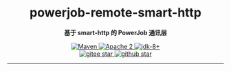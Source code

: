 <h1 align="center" style="text-align:center;">
  powerjob-remote-smart-http
</h1>
<p align="center">
	<strong>基于 smart-http 的 PowerJob 通讯层</strong>
</p>

<p align="center">
    <a target="_blank" href="https://search.maven.org/artifact/io.github.dudiao/powerjob-remote-smart-http">
        <img src="https://img.shields.io/maven-central/v/io.github.dudiao/powerjob-remote-smart-http.svg?label=Maven%20Central" alt="Maven" />
    </a>
    <a target="_blank" href="https://www.apache.org/licenses/LICENSE-2.0.txt">
		<img src="https://img.shields.io/:license-Apache2-blue.svg" alt="Apache 2" />
	</a>
    <a target="_blank" href="https://www.oracle.com/java/technologies/javase/javase-jdk8-downloads.html">
		<img src="https://img.shields.io/badge/JDK-8+-green.svg" alt="jdk-8+" />
	</a>
    <br />
    <a target="_blank" href='https://gitee.com/songyinyin/powerjob-remote-smart-http/stargazers'>
        <img src='https://gitee.com/songyinyin/powerjob-remote-smart-http/badge/star.svg' alt='gitee star'/>
    </a>
    <a target="_blank" href='https://github.com/dudiao/powerjob-remote-smart-http/stargazers'>
        <img src="https://img.shields.io/github/stars/dudiao/powerjob-remote-smart-http.svg?logo=github" alt="github star"/>
    </a>
</p>

<hr />
